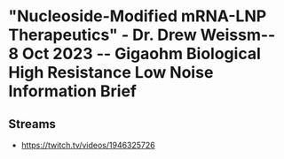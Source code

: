 # "Nucleoside-Modified mRNA-LNP Therapeutics" - Dr. Drew Weissm-- 8 Oct 2023 -- Gigaohm Biological High Resistance Low Noise Information Brief

## Streams
- https://twitch.tv/videos/1946325726

